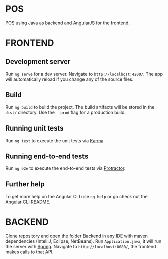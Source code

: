 # POS
POS using Java as backend and AngularJS for the frontend.

# FRONTEND

## Development server

Run `ng serve` for a dev server. Navigate to `http://localhost:4200/`. The app will automatically reload if you change any of the source files.

## Build

Run `ng build` to build the project. The build artifacts will be stored in the `dist/` directory. Use the `--prod` flag for a production build.

## Running unit tests

Run `ng test` to execute the unit tests via [Karma](https://karma-runner.github.io).

## Running end-to-end tests

Run `ng e2e` to execute the end-to-end tests via [Protractor](http://www.protractortest.org/).

## Further help

To get more help on the Angular CLI use `ng help` or go check out the [Angular CLI README](https://github.com/angular/angular-cli/blob/master/README.md).

# BACKEND

Clone repository and open the folder Backend in any IDE with maven dependencies (IntelliJ, Eclipse, NetBeans). Run `Application.java`, it will run the server with [Spring](https://spring.io/). Navigate to `http://localhost:8080/`, the frontend makes calls to that API.
